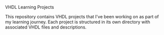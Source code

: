 VHDL Learning Projects

This repository contains VHDL projects that I've been working on as part of my learning journey. Each project is structured in its own directory with associated VHDL files and descriptions.
